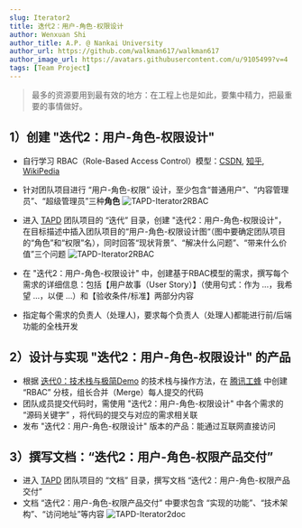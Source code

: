 ```yaml
---
slug: Iterator2
title: 迭代2：用户-角色-权限设计
author: Wenxuan Shi
author_title: A.P. @ Nankai University
author_url: https://github.com/walkman617/walkman617
author_image_url: https://avatars.githubusercontent.com/u/9105499?v=4
tags: [Team Project]
---
```


> 最多的资源要用到最有效的地方：在工程上也是如此，要集中精力，把最重要的事情做好。

## 1）创建 "迭代2：用户-角色-权限设计"
- 自行学习 RBAC（Role-Based Access Control）模型：[CSDN](https://blog.csdn.net/m0_60386582/article/details/124165658), [知乎](https://zhuanlan.zhihu.com/p/513142061), [WikiPedia](https://en.wikipedia.org/wiki/Role-based_access_control)
- 针对团队项目进行 “用户-角色-权限” 设计，至少包含“普通用户”、“内容管理员”、“超级管理员”三种**角色**
![TAPD-Iterator2RBAC](/img/tutorial/tapd-Iterator2RBAC.jpg)

- 进入 [TAPD](https://www.tapd.cn/) 团队项目的 “迭代” 目录，创建 "迭代2：用户-角色-权限设计"，在目标描述中插入团队项目的“用户-角色-权限设计图“（图中要确定团队项目的“角色”和“权限”名），同时回答“现状背景”、“解决什么问题”、“带来什么价值”三个问题
![TAPD-Iterator2RBAC](/img/tutorial/tapd-Iterator2detail.jpg)

- 在 "迭代2：用户-角色-权限设计" 中，创建基于RBAC模型的需求，撰写每个需求的详细信息：包括【用户故事（User Story）】（使用句式：作为 ...，我希望 ...，以便 ...）和【验收条件/标准】两部分内容
- 指定每个需求的负责人（处理人)，要求每个负责人（处理人)都能进行前/后端功能的全栈开发

## 2）设计与实现 "迭代2：用户-角色-权限设计" 的产品
- 根据 [迭代0：技术栈与极简Demo](/blog/Iterator0-Demo) 的技术栈与操作方法，在 [腾讯工蜂](https://code.tencent.com/) 中创建 “RBAC” 分枝，组长合并（Merge）每人提交的代码
- 团队成员提交代码时，需使用 "迭代2：用户-角色-权限设计"  中各个需求的 “源码关键字” ，将代码的提交与对应的需求相关联
- 发布 "迭代2：用户-角色-权限设计" 版本的产品：能通过互联网直接访问

## 3）撰写文档：“迭代2：用户-角色-权限产品交付”
- 进入 [TAPD](https://www.tapd.cn/) 团队项目的 “文档” 目录，撰写文档 “迭代2：用户-角色-权限产品交付”
- 文档 “迭代2：用户-角色-权限产品交付” 中要求包含 “实现的功能”、“技术架构”、“访问地址”等内容
![TAPD-Iterator2doc](/img/tutorial/tapd-Iterator2doc.jpg)